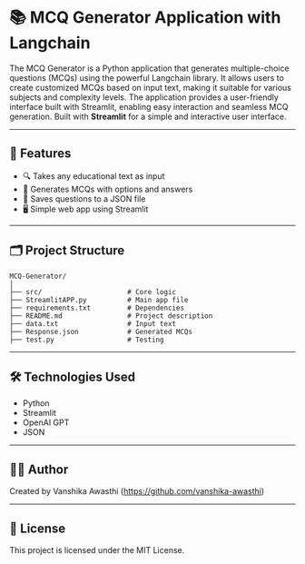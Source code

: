# 📚 MCQ Generator Application with Langchain

The MCQ Generator is a Python application that generates multiple-choice questions (MCQs) using the powerful Langchain library. It allows users to create customized MCQs based on input text, making it suitable for various subjects and complexity levels. The application provides a user-friendly interface built with Streamlit, enabling easy interaction and seamless MCQ generation. Built with **Streamlit** for a simple and interactive user interface.

---

## 🚀 Features

- 🔍 Takes any educational text as input
- 📝 Generates MCQs with options and answers
- 💾 Saves questions to a JSON file
- 🖥️ Simple web app using Streamlit

---

## 🗂 Project Structure

```
MCQ-Generator/
│
├── src/                     # Core logic
├── StreamlitAPP.py          # Main app file
├── requirements.txt         # Dependencies
├── README.md                # Project description
├── data.txt                 # Input text
├── Response.json            # Generated MCQs
├── test.py                  # Testing
```

---

## 🛠️ Technologies Used

- Python
- Streamlit
- OpenAI GPT
- JSON

---

## 🧑‍💻 Author

Created by Vanshika Awasthi (https://github.com/vanshika-awasthi)

---

## 📄 License

This project is licensed under the MIT License.

